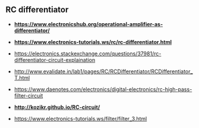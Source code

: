 RC differentiator
-----------------

- **https://www.electronicshub.org/operational-amplifier-as-differentiator/**
- **https://www.electronics-tutorials.ws/rc/rc-differentiator.html**
- https://electronics.stackexchange.com/questions/37981/rc-differentiator-circuit-explaination
- http://www.evalidate.in/lab1/pages/RC/RCDifferentiator/RCDifferentiator_T.html
- https://www.daenotes.com/electronics/digital-electronics/rc-high-pass-filter-circuit

- **http://kozikr.github.io/RC-circuit/**
- https://www.electronics-tutorials.ws/filter/filter_3.html